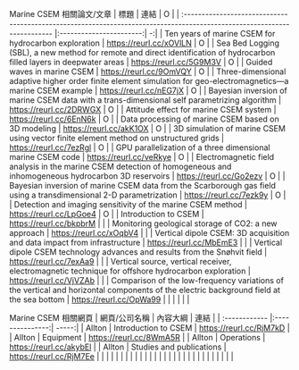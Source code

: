 Marine CSEM 相關論文/文章
| 標題                                                                                                                      | 連結                    | O |
| :----------------------------------------------------------------------------------------------------------------------- |:-----------------------:| -:|
| Ten years of marine CSEM for hydrocarbon exploration                                                                     | https://reurl.cc/xOVlLN | O |
| Sea Bed Logging (SBL), a new method for remote and direct identification of hydrocarbon filled layers in deepwater areas | https://reurl.cc/5G9M3V | O |
| Guided waves in marine CSEM                                                                                              | https://reurl.cc/9OmVQY | O |
| Three-dimensional adaptive higher order finite element simulation for geo-electromagnetics—a marine CSEM example         | https://reurl.cc/nEG7jX | O |
| Bayesian inversion of marine CSEM data with a trans-dimensional self parametrizing algorithm                             | https://reurl.cc/2DRWGX | O |
| Attitude effect for marine CSEM system                                                                                   | https://reurl.cc/6EnN6k | O |
| Data processing of marine CSEM based on 3D modeling                                                                      | https://reurl.cc/akK1OX | O |
| 3D simulation of marine CSEM using vector finite element method on unstructured grids                                    | https://reurl.cc/7ezRgl | O |
| GPU parallelization of a three dimensional marine CSEM code                                                              | https://reurl.cc/veRkye | O |
| Electromagnetic field analysis in the marine CSEM detection of homogeneous and inhomogeneous hydrocarbon 3D reservoirs   | https://reurl.cc/Go2ezv | O |
| Bayesian inversion of marine CSEM data from the Scarborough gas field using a transdimensional 2-D parametrization       | https://reurl.cc/7ezk9y | O |
| Detection and imaging sensitivity of the marine CSEM method                                                              | https://reurl.cc/LpGoe4 | O |
| Introduction to CSEM | https://reurl.cc/bkpbrM        |     |
| Monitoring geological storage of CO2: a new approach |  https://reurl.cc/xOqbV4       |     |
| Vertical dipole CSEM: 3D acquisition and data impact from infrastructure | https://reurl.cc/MbEmE3        |     |
| Vertical dipole CSEM technology advances and results from the Snøhvit field | https://reurl.cc/7exAa9        |     |
| Vertical source, vertical receiver, electromagnetic technique for offshore hydrocarbon exploration | https://reurl.cc/VjVZAb        |     |
| Comparison of the low-frequency variations of the vertical and horizontal components of the electric background field at the sea bottom | https://reurl.cc/OpWa99        |     |
|  |         |     |



Marine CSEM 相關網頁
| 網頁/公司名稱  | 內容大綱  | 連結 |
| :------------ |:---------------:| -----:|
| Allton | Introduction to CSEM | https://reurl.cc/RjM7kD |
| Allton | Equipment        | https://reurl.cc/8WmA5R   |
| Allton | Operations        | https://reurl.cc/akybEl    |
| Allton | Studies and publications        | https://reurl.cc/RjM7Ee    |
|  |         |     |
|  |         |     |
|  |         |     |
|  |         |     |
|  |         |     |
|  |         |     |
|  |         |     |
